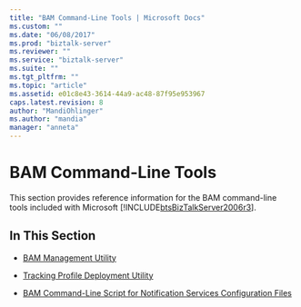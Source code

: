 ```yaml
---
title: "BAM Command-Line Tools | Microsoft Docs"
ms.custom: ""
ms.date: "06/08/2017"
ms.prod: "biztalk-server"
ms.reviewer: ""
ms.service: "biztalk-server"
ms.suite: ""
ms.tgt_pltfrm: ""
ms.topic: "article"
ms.assetid: e01c8e43-3614-44a9-ac48-87f95e953967
caps.latest.revision: 8
author: "MandiOhlinger"
ms.author: "mandia"
manager: "anneta"
---
```

# BAM Command-Line Tools
This section provides reference information for the BAM command-line tools included with Microsoft [!INCLUDE[btsBizTalkServer2006r3](../includes/btsbiztalkserver2006r3-md.md)].  
  
## In This Section  
  
-   [BAM Management Utility](../core/bam-management-utility.md)  
  
-   [Tracking Profile Deployment Utility](../core/tracking-profile-deployment-utility.md)  
  
-   [BAM Command-Line Script for Notification Services Configuration Files](../core/bam-command-line-script-for-notification-services-configuration-files.md)